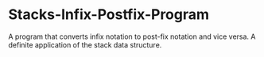 # Stacks-Infix-Postfix-Program
A program that converts infix notation to post-fix notation and vice versa. A definite application of the stack data structure.
